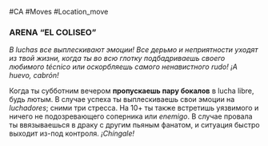 #CA #Moves #Location_move

### ARENA “EL COLISEO”
*В luchas все выплескивают эмоции! Все дерьмо и неприятности уходят из твой жизни, когда ты во всю глотку подбадриваешь своего любимого técnico или оскорбляешь самого ненавистного rudo! ¡A huevo, cabrón!*

Когда ты субботним вечером **пропускаешь пару бокалов** в lucha libre, будь лютым. В случае успеха ты выплескиваешь свои эмоции на *luchadores*; сними три стресса. На 10+ ты также встретишь уязвимого и ничего не подозревающего соперника или *enemigo*. В случае провала ты ввязываешься в драку с другим пьяным фанатом, и ситуация быстро выходит из-под контроля. *¡Chíngale!*